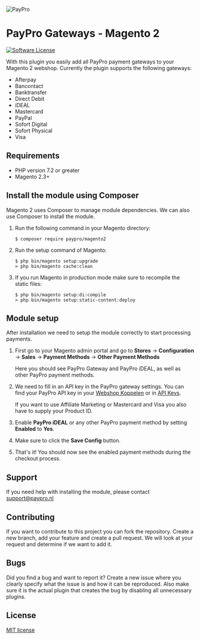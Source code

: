 ![PayPro](https://paypro.nl/images/logo-ie.png)

# PayPro Gateways - Magento 2

[![Software License](https://img.shields.io/badge/License-MIT-yellow.svg)](LICENSE)

With this plugin you easily add all PayPro payment gateways to your Magento 2 webshop. Currently the plugin supports the following gateways:

- Afterpay
- Bancontact
- Banktransfer
- Direct Debit
- iDEAL
- Mastercard
- PayPal
- Sofort Digital
- Sofort Physical
- Visa

## Requirements

- PHP version 7.2 or greater
- Magento 2.3+

## Install the module using Composer
Magento 2 uses Composer to manage module dependencies. We can also use Composer to install the module.

1. Run the following command in your Magento directory:
   ```
   $ composer require paypro/magento2
   ```

2. Run the setup command of Magento:
   ```
   $ php bin/magento setup:upgrade
   > php bin/magento cache:clean
   ```

3. If you run Magento in production mode make sure to recompile the static files:
   ```
   $ php bin/magento setup:di:compile
   > php bin/magento setup:static-content:deploy
   ```

## Module setup
After installation we need to setup the module correctly to start processing payments.

1. First go to your Magento admin portal and go to **Stores** -> **Configuration** -> **Sales** -> **Payment Methods** -> **Other Payment Methods**

   Here you should see PayPro Gateway and PayPro iDEAL, as well as other PayPro payment methods.

2. We need to fill in an API key in the PayPro gateway settings. You can find your PayPro API key in your [Webshop Koppelen](https://www.paypro.nl/koppelen/webshops) or in [API Keys](https://www.paypro.nl/api/keys).

   If you want to use Affiliate Marketing or Mastercard and Visa you also have to supply your Product ID.

3. Enable **PayPro iDEAL** or any other PayPro payment method by setting **Enabled** to **Yes**.

4.  Make sure to click the **Save Config** button.

5. That's it! You should now see the enabled payment methods during the checkout process.

## Support

If you need help with installing the module, please contact [support@paypro.nl](mailto:support@paypro.nl)

## Contributing

If you want to contribute to this project you can fork the repository. Create a new branch, add your feature and create a pull request. We will look at your request and determine if we want to add it.

## Bugs

Did you find a bug and want to report it? Create a new issue where you clearly specify what the issue is and how it can be reproduced. Also make sure it is the actual plugin that creates the bug by disabling all unnecessary plugins.

## License

[MIT license](http://opensource.org/licenses/MIT)
